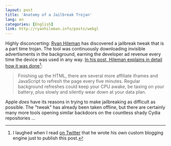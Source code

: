 ```yaml
---
layout: post
title: 'Anatomy of a Jailbreak Trojan'
lang: en
categories: [English]
link: http://ryanhileman.info/posts/webgl
---
```


Highly disconcerting: [Ryan Hileman](https://twitter.com/lunixbochs/) has discovered a jailbreak tweak that is a part time trojan.<!--more--> The tool was continuously downloading invisible advertisments in the background, earning the developer ad revenue every time the device was used in any way. [In his post, Hileman explains in detail how it was done](http://ryanhileman.info/posts/webgl)[^1]:

>Finishing up the HTML, there are several more affiliate iframes and JavaScript to refresh the page every five minutes. Regular background refreshes could keep your CPU awake, be taxing on your battery, plus slowly and silently wear down at your data plan.

Apple *does* have its reasons in trying to make jailbreaking as difficult as possible. The "tweak" has already been taken offline, but there are certainly many more tools opening similar backdoors on the countless shady Cydia repositories …

[^1]: I laughed when I read [on Twitter](https://twitter.com/lunixbochs/status/382737948363325440) that he wrote his own custom blogging engine just to publish this post.